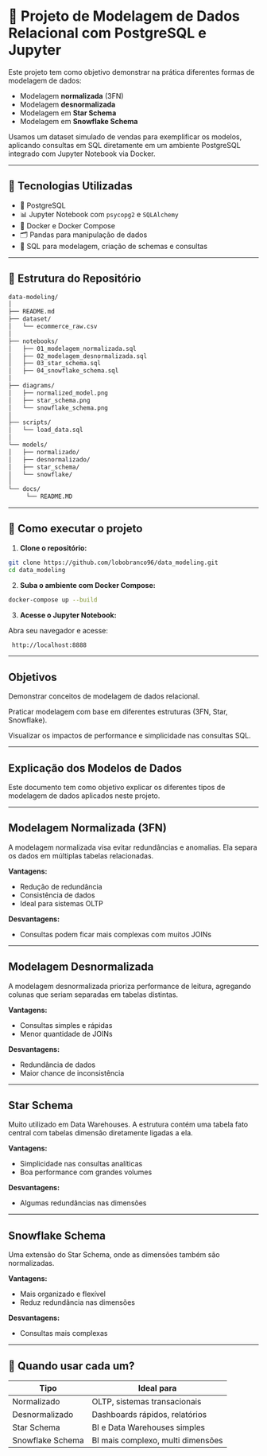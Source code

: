# 🚀 Projeto de Modelagem de Dados Relacional com PostgreSQL e Jupyter

Este projeto tem como objetivo demonstrar na prática diferentes formas de modelagem de dados:

- Modelagem **normalizada** (3FN)
- Modelagem **desnormalizada**
- Modelagem em **Star Schema**
- Modelagem em **Snowflake Schema**

Usamos um dataset simulado de vendas para exemplificar os modelos, aplicando consultas em SQL diretamente em um ambiente PostgreSQL integrado com Jupyter Notebook via Docker.

---

## 🧱 Tecnologias Utilizadas

- 🐘 PostgreSQL
- 📊 Jupyter Notebook com `psycopg2` e `SQLAlchemy`
- 🐳 Docker e Docker Compose
- 🗂️ Pandas para manipulação de dados
- 🔎 SQL para modelagem, criação de schemas e consultas

---

## 📁 Estrutura do Repositório

```markdown
data-modeling/
│
├── README.md
├── dataset/
│   └── ecommerce_raw.csv
│
├── notebooks/
│   ├── 01_modelagem_normalizada.sql
│   ├── 02_modelagem_desnormalizada.sql
│   ├── 03_star_schema.sql
│   ├── 04_snowflake_schema.sql
│
├── diagrams/
│   ├── normalized_model.png
│   ├── star_schema.png
│   └── snowflake_schema.png
│
├── scripts/
│   └── load_data.sql
│
└── models/
│   ├── normalizado/
│   ├── desnormalizado/
│   ├── star_schema/
│   └── snowflake/
│
└── docs/
     └── README.MD
```

---

## 🚀 Como executar o projeto

1. **Clone o repositório:**
```bash
git clone https://github.com/lobobranco96/data_modeling.git
cd data_modeling
```

2. **Suba o ambiente com Docker Compose:**
```bash
docker-compose up --build
```

3. **Acesse o Jupyter Notebook:**

Abra seu navegador e acesse:
```bash
 http://localhost:8888
```
--- 

## Objetivos

Demonstrar conceitos de modelagem de dados relacional.

Praticar modelagem com base em diferentes estruturas (3FN, Star, Snowflake).

Visualizar os impactos de performance e simplicidade nas consultas SQL.

--- 

## Explicação dos Modelos de Dados

Este documento tem como objetivo explicar os diferentes tipos de modelagem de dados aplicados neste projeto.

---

## Modelagem Normalizada (3FN)

A modelagem normalizada visa evitar redundâncias e anomalias. Ela separa os dados em múltiplas tabelas relacionadas.

**Vantagens:**
- Redução de redundância
- Consistência de dados
- Ideal para sistemas OLTP

**Desvantagens:**
- Consultas podem ficar mais complexas com muitos JOINs

---

## Modelagem Desnormalizada

A modelagem desnormalizada prioriza performance de leitura, agregando colunas que seriam separadas em tabelas distintas.

**Vantagens:**
- Consultas simples e rápidas
- Menor quantidade de JOINs

**Desvantagens:**
- Redundância de dados
- Maior chance de inconsistência

---

## Star Schema

Muito utilizado em Data Warehouses. A estrutura contém uma tabela fato central com tabelas dimensão diretamente ligadas a ela.

**Vantagens:**
- Simplicidade nas consultas analíticas
- Boa performance com grandes volumes

**Desvantagens:**
- Algumas redundâncias nas dimensões

---

## Snowflake Schema

Uma extensão do Star Schema, onde as dimensões também são normalizadas.

**Vantagens:**
- Mais organizado e flexível
- Reduz redundância nas dimensões

**Desvantagens:**
- Consultas mais complexas

---

## 🎯 Quando usar cada um?

| Tipo              | Ideal para                        |
|-------------------|-----------------------------------|
| Normalizado       | OLTP, sistemas transacionais      |
| Desnormalizado    | Dashboards rápidos, relatórios    |
| Star Schema       | BI e Data Warehouses simples      |
| Snowflake Schema  | BI mais complexo, multi dimensões |


